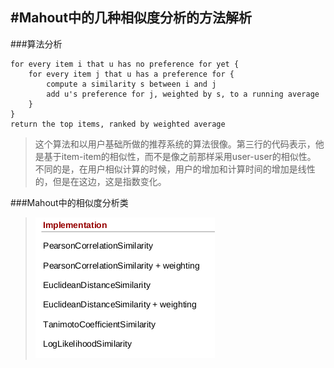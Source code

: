 #Mahout中的几种相似度分析的方法解析
---

###算法分析
```
for every item i that u has no preference for yet {
    for every item j that u has a preference for {
        compute a similarity s between i and j
        add u's preference for j, weighted by s, to a running average
    }
}
return the top items, ranked by weighted average
```
> 这个算法和以用户基础所做的推荐系统的算法很像。第三行的代码表示，他是基于item-item的相似性，而不是像之前那样采用user-user的相似性。
不同的是，在用户相似计算的时候，用户的增加和计算时间的增加是线性的，但是在这边，这是指数变化。

###Mahout中的相似度分析类
> ![image](images/2014-01-16-1.png)
